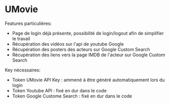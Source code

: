 # UMovie


Features particulières:

- Page de login déjà présente, possibilité de login/logout afin de simplifier le travail
- Récupération des vidéos sur l'api de youtube Google
- Récupération des posters des acteurs sur Google Custom Search
- Récupération des liens vers la page IMDB de l'acteur sur Google Custom Search

Key nécessaires:

- Token UMovie API Key : ammené à être généré automatiquement lors du login
- Token Youtube API : fixé en dur dans le code
- Token Google Custome Search : fixé en dur dans le code
